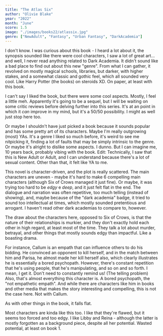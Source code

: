 ```yaml
---
title: "The Atlas Six"
author: "Olivie Blake"
year: "2022"
month: "June"
score: 1.5
image: "./images/books22/atlassix.jpg"
genre: ["NewAdult", "Fantasy", "Urban Fantasy", "DarkAcademia"]
---
```


I don't know. I was curious about this book - I heard a lot about it, the synopsis sounded like there were cool characters, I saw a lot of great art... and well, I never read anything related to Dark Academia. It didn't sound like a bad place to find out about this new "genre". From what I can gather, it revolved on mostly magical schools, libraries, but darker, with higher stakes, and a somewhat classic and gothic feel, which all sounded very cool. Like Harry Potter (the books) on steroids XD. On paper, at least with this book.

I can't say I liked the book, but there were some cool aspects. Mostly, I feel a little meh. Apparently it's going to be a sequel, but I will be waiting on some critic reviews before delving further into this series. It's at an point in which it _can_ improve in my mind, but it's a 50/50 possibility. I might as well just stop here too.

Or maybe I shouldn't have just picked a book because it sounds popular and has some pretty art of its characters. Maybe I'm really outgrowing (most) YAs. It's a genre I liked so much before, it's weird to see me nitpicking it, finding a lot of faults that may be simply intrinsic to the genre. Or maybe it's alright to dislike some aspects. I dunno. But I can imagine me, 10 years back, probably vibing with the book. Edit: Technically, I saw that this is New Adult or Adult, and I can understand because there's a lot of sexual content. Other than that, it felt like YA to me.

This novel is character-driven, and the plot is really scattered. The main characters are uneven - maybe it's hard to make 6 compelling main characters (although Six of Crows managed it just fine). Or maybe, it was trying too hard to be _edgy_ e _deep_, and it just felt flat in the end. The dialogue and narration was often repetitive, too much telling (instead of showing), and, maybe because of the "dark academia" badge, it tried to sound too intellectual at times, which mostly sounded pretentious and arrogant. I haven't read other dark academias to compare to, however.

The draw about the characters here, opposed to Six of Crows, is that the nature of their relationships is murkier, and they don't exactly hold each other in high regard, at least most of the time. They talk a lot about murder, betrayal, and other things that mostly sounds edgy than impactful. Like a boasting drama.

For instance, Callum is an empath that can influence others to do his bidding. He convinced an opponent to kill herself, and in the match between him and Parisa, he almost made her kill herself also, which clearly illustrates he is essentially a bored psychopath. However, there's constant repetition that he's using people, that he's manipulating, and so on and so forth. I mean, I get it. Don't need to constantly remind us! (The telling problem) Also, that's almost everything this character is. A bored psychopath, the "not empathetic empath". And while there are characters like him in books and other media that makes the story interesting and compelling, this is not the case here. Not with Callum.

As with other things in the book, it falls flat.

Most characters are kinda like this too. I like that they're flawed, but it seems too forced and too edgy. I like Libby and Reina - although the latter is mostly forgotten as a background piece, despite all her potential. Wasted potential, at least on book 1.

